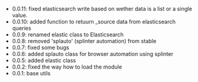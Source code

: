 - 0.0.11: fixed elasticsearch write based on wether data is a list or a single value.
- 0.0.10: added function to retuurn _source data from  elasticsearch queries
- 0.0.9: renamed elastic class to Elasticsearch
- 0.0.8: removed 'splauto' (splinter automation) from stable
- 0.0.7: fixed some bugs
- 0.0.6: added splauto class for browser automation using splinter
- 0.0.5: added elastic class
- 0.0.2: fixed the way how to load the module
- 0.0.1: base utils